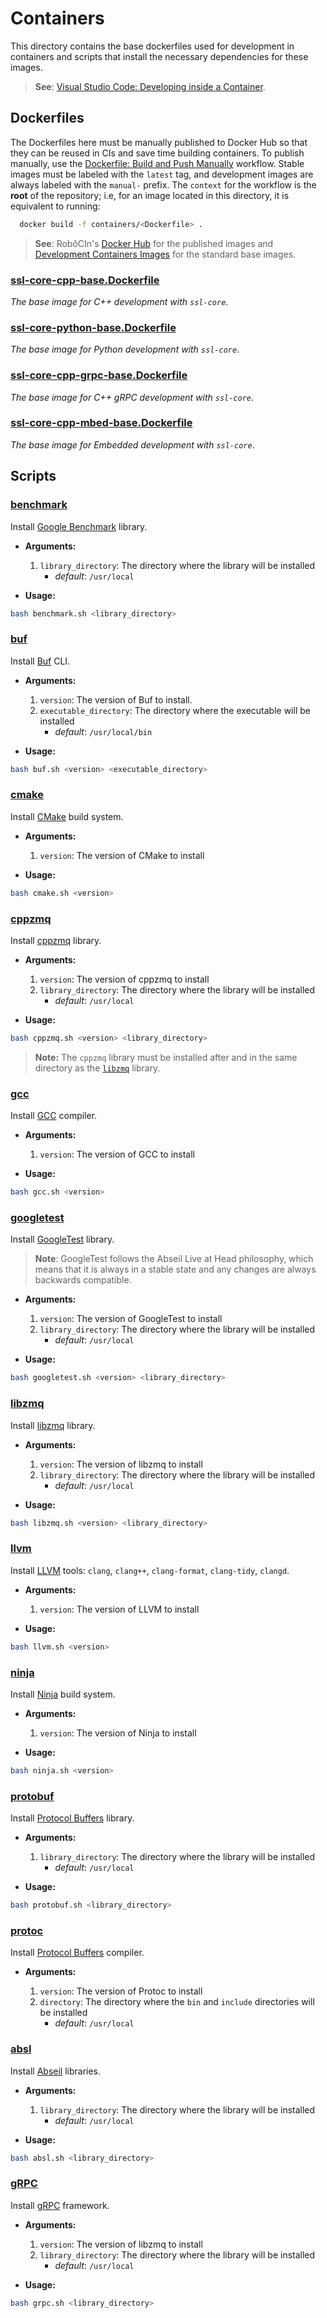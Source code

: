 # Containers

This directory contains the base dockerfiles used for development in containers and scripts that install the necessary dependencies for these images.

> **See**: [Visual Studio Code: Developing inside a Container](https://code.visualstudio.com/docs/devcontainers/containers).

## Dockerfiles

The Dockerfiles here must be manually published to Docker Hub so that they can be reused in CIs and save time building containers. To publish manually, use the [Dockerfile: Build and Push Manually](https://github.com/robocin/ssl-core/actions/workflows/dockerfile-build-and-push.yaml) workflow. Stable images must be labeled with the `latest` tag, and development images are always labeled with the `manual-` prefix. The `context` for the workflow is the **root** of the repository; i.e, for an image located in this directory, it is equivalent to running:

```bash
  docker build -f containers/<Dockerfile> .
```

> **See**: RobôCIn's [Docker Hub](https://hub.docker.com/u/robocin) for the published images and [Development Containers Images](https://github.com/devcontainers/images/tree/main/src) for the standard base images.

### [ssl-core-cpp-base.Dockerfile](ssl-core-cpp-base.Dockerfile)

_The base image for C++ development with `ssl-core`_.

### [ssl-core-python-base.Dockerfile](ssl-core-python-base.Dockerfile)

_The base image for Python development with `ssl-core`_.

### [ssl-core-cpp-grpc-base.Dockerfile](ssl-core-cpp-grpc-base.Dockerfile)

_The base image for C++ gRPC development with `ssl-core`_.

### [ssl-core-cpp-mbed-base.Dockerfile](ssl-core-cpp-mbed-base.Dockerfile)

_The base image for Embedded development with `ssl-core`_.

## Scripts

### [benchmark](scripts/benchmark.sh)

Install [Google Benchmark](https://github.com/google/benchmark) library.

- **Arguments:**

  1. `library_directory`: The directory where the library will be installed
       * *default*: `/usr/local`

- **Usage:**

```bash
bash benchmark.sh <library_directory>
```

### [buf](scripts/buf.sh)

Install [Buf](https://buf.build/docs/installation) CLI.

- **Arguments:**
  1. `version`: The version of Buf to install.
  2. `executable_directory`: The directory where the executable will be installed
       * *default*: `/usr/local/bin`

- **Usage:**

```bash
bash buf.sh <version> <executable_directory>
```

### [cmake](scripts/cmake.sh)

Install [CMake](https://cmake.org/) build system.

- **Arguments:**
  1. `version`: The version of CMake to install

- **Usage:**

```bash
bash cmake.sh <version>
```

### [cppzmq](scripts/cppzmq.sh)

Install [cppzmq](https://github.com/zeromq/cppzmq) library.

- **Arguments:**

  1. `version`: The version of cppzmq to install
  2. `library_directory`: The directory where the library will be installed
       * *default*: `/usr/local`

- **Usage:**

```bash
bash cppzmq.sh <version> <library_directory>
```

> **Note:** The `cppzmq` library must be installed after and in the same directory as the [`libzmq`](#libzmq) library.

### [gcc](scripts/gcc.sh)

Install [GCC](https://gcc.gnu.org/) compiler.

- **Arguments:**
  1. `version`: The version of GCC to install

- **Usage:**

```bash
bash gcc.sh <version>
```

### [googletest](scripts/googletest.sh)

Install [GoogleTest](https://github.com/google/googletest) library.

> **Note**: GoogleTest follows the Abseil Live at Head philosophy, which means that it is always in a stable state and any changes are always backwards compatible.

- **Arguments:**

  1. `version`: The version of GoogleTest to install
  2. `library_directory`: The directory where the library will be installed
       * *default*: `/usr/local`

- **Usage:**

```bash
bash googletest.sh <version> <library_directory>
```

### [libzmq](scripts/libzmq.sh)

Install [libzmq](https://github.com/zeromq/libzmq) library.

- **Arguments:**

  1. `version`: The version of libzmq to install
  2. `library_directory`: The directory where the library will be installed
       * *default*: `/usr/local`

- **Usage:**

```bash
bash libzmq.sh <version> <library_directory>
```

### [llvm](scripts/llvm.sh)

Install [LLVM](https://llvm.org/) tools: `clang`, `clang++`, `clang-format`, `clang-tidy`, `clangd`.

- **Arguments:**

  1. `version`: The version of LLVM to install

- **Usage:**

```bash
bash llvm.sh <version>
```

### [ninja](scripts/ninja.sh)

Install [Ninja](https://ninja-build.org/) build system.

- **Arguments:**

  1. `version`: The version of Ninja to install

- **Usage:**

```bash
bash ninja.sh <version>
```

### [protobuf](scripts/protobuf.sh)

Install [Protocol Buffers](https://developers.google.com/protocol-buffers) library.

- **Arguments:**

  1. `library_directory`: The directory where the library will be installed
       * *default*: `/usr/local`

- **Usage:**

```bash
bash protobuf.sh <library_directory>
```

### [protoc](scripts/protoc.sh)

Install [Protocol Buffers](https://developers.google.com/protocol-buffers) compiler.

- **Arguments:**

  1. `version`: The version of Protoc to install
  2. `directory`: The directory where the `bin` and `include` directories will be installed
       * *default*: `/usr/local`

### [absl](scripts/absl.sh)

Install [Abseil](https://abseil.io/) libraries.

- **Arguments:**

  1. `library_directory`: The directory where the library will be installed
       * *default*: `/usr/local`

- **Usage:**

```bash
bash absl.sh <library_directory>
```

### [gRPC](scripts/grpc.sh)

Install [gRPC](https://grpc.io/) framework.

- **Arguments:**

  1. `version`: The version of libzmq to install
  2. `library_directory`: The directory where the library will be installed
       * *default*: `/usr/local`

- **Usage:**

```bash
bash grpc.sh <library_directory>
```
